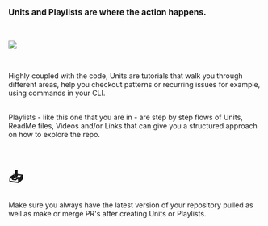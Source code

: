 ### Units and Playlists are where the action happens. 
</br>

![](https://github.com/swimmio/public/raw/master/screenshots/1.png)

</br> 

Highly coupled with the code, Units are tutorials that walk you through different areas, help you checkout patterns or recurring issues for example, using commands in your CLI.
</br></br>

Playlists - like this one that you are in - are step by step flows of Units, ReadMe files, Videos and/or Links that can give you a structured approach on how to explore the repo.
</br></br>

# 📥
Make sure you always have the latest version of your repository pulled as well as make or merge PR's after creating Units or Playlists.
